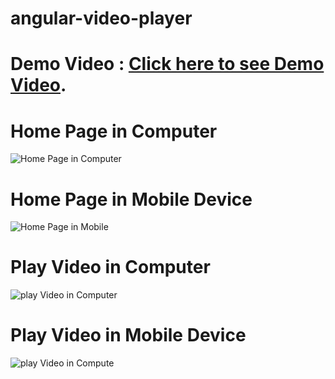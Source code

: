 # angular-video-player

# Demo Video : [Click here to see Demo Video](https://www.loom.com/share/ab3323c1939b4739b5d8c3f58fb041de).

# Home Page in Computer
![Home Page in Computer](https://github.com/sparkouttech/angular-videoplayer/blob/master/src/assets/media/home.png?raw=true "Home Page")


# Home Page in Mobile Device
![Home Page in Mobile](https://github.com/sparkouttech/angular-videoplayer/blob/master/src/assets/media/mobilehome.png?raw=true "Home Page")


# Play Video in Computer 
![play Video in Computer](https://i.ibb.co/kGCV5n5/Screenshot-2.png "Play Video in Computer")

# Play Video in Mobile Device 
![play Video in Compute](https://i.ibb.co/5GK3WpJ/Screenshot-3.png "Play Video in Mobile")
